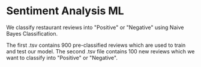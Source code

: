 # Sentiment Analysis ML
We classify restaurant reviews into "Positive" or "Negative" using Naive Bayes Classification.

The first .tsv contains 900 pre-classified reviews which are used to train and test our model. 
The second .tsv file contains 100 new reviews which we want to classify into "Positive" or "Negative".

